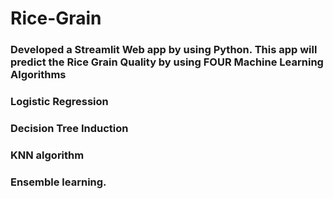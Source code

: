 # Rice-Grain
### Developed a Streamlit Web app by using Python. This app will predict the Rice Grain Quality by using FOUR Machine Learning Algorithms 
### Logistic Regression
### Decision Tree Induction
### KNN algorithm
### Ensemble learning.
